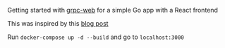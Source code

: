 Getting started with [grpc-web](https://github.com/grpc/grpc-web)
 for a simple Go app with a React frontend

This was inspired by this [blog post](https://blog.envoyproxy.io/envoy-and-grpc-web-a-fresh-new-alternative-to-rest-6504ce7eb880)

Run `docker-compose up -d --build` and go to `localhost:3000`
